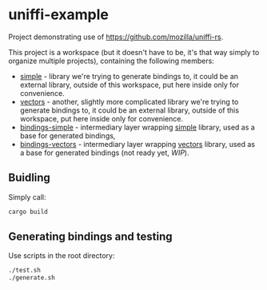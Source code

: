 # uniffi-example

Project demonstrating use of https://github.com/mozilla/uniffi-rs.

This project is a workspace (but it doesn't have to be, it's that way simply to organize multiple projects), containing the following members:

- [simple](https://github.com/zduny/uniffi-example/tree/main/simple) - library we're trying to generate bindings to, 
it could be an external library, outside of this workspace, put here inside only for convenience.
- [vectors](https://github.com/zduny/uniffi-example/tree/main/vectors) - another, slightly more complicated library we're trying to generate bindings to, 
it could be an external library, outside of this workspace, put here inside only for convenience.
- [bindings-simple](https://github.com/zduny/uniffi-example/tree/main/bindings-simple) - intermediary layer wrapping 
[simple](https://github.com/zduny/uniffi-example/tree/main/simple) library, used as a base for generated bindings,
- [bindings-vectors](https://github.com/zduny/uniffi-example/tree/main/bindings-vectors) - intermediary layer wrapping 
[vectors](https://github.com/zduny/uniffi-example/tree/main/vectors) library, used as a base for generated bindings (not ready yet, *WIP*).

## Buidling

Simply call:

```bash
cargo build
```

## Generating bindings and testing

Use scripts in the root directory:

```bash
./test.sh
./generate.sh
```
